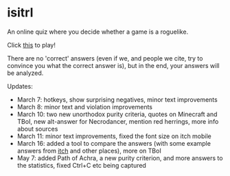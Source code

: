 # isitrl
An online quiz where you decide whether a game is a roguelike.

Click [this](https://zenorogue.github.io/isitrl/) to play!

There are no 'correct' answers (even if we, and people we cite, try to convince you what the correct answer is), but in the end, your answers will be analyzed.

Updates:
* March 7: hotkeys, show surprising negatives, minor text improvements
* March 8: minor text and violation improvements
* March 10: two new unorthodox purity criteria, quotes on Minecraft and TBoI, new alt-answer for Necrodancer, mention red herrings, more info about sources
* March 11: minor text improvements, fixed the font size on itch mobile
* March 16: added a tool to compare the answers (with some example answers from [itch](https://zenorogue.itch.io/isitrl) and other places), more on TBoI
* May 7: added Path of Achra, a new purity criterion, and more answers to the statistics, fixed Ctrl+C etc being captured
